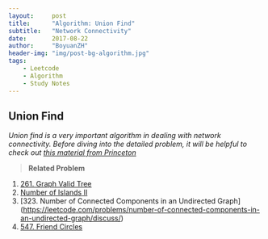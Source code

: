 ```yaml
---
layout:     post
title:      "Algorithm: Union Find"
subtitle:   "Network Connectivity"
date:       2017-08-22
author:     "BoyuanZH"
header-img: "img/post-bg-algorithm.jpg"
tags:
    - Leetcode
    - Algorithm
    - Study Notes
---
```


## Union Find

*Union find is a very important algorithm in dealing with network connectivity. Before diving into the detailed problem, it will be helpful to check out [this material from Princeton](https://www.cs.princeton.edu/~rs/AlgsDS07/01UnionFind.pdf)*

> **Related Problem**
> 
1. [261. Graph Valid Tree](https://leetcode.com/problems/graph-valid-tree/description/)
2. [ Number of Islands II](https://leetcode.com/problems/number-of-islands-ii/description/)
3. [323. Number of Connected Components in an Undirected Graph] (https://leetcode.com/problems/number-of-connected-components-in-an-undirected-graph/discuss/)
4. [547. Friend Circles](https://leetcode.com/problems/friend-circles/description/)
